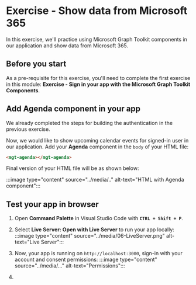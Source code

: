 # Exercise - Show data from Microsoft 365
In this exercise, we'll practice using Microsoft Graph Toolkit components in our application and show data from Microsoft 365.

## Before you start

As a pre-requisite for this exercise, you'll need to complete the first exercise in this module: **Exercise - Sign in your app with the Microsoft Graph Toolkit Components**.

## Add Agenda component in your app

We already completed the steps for building the authentication in the previous exercise.

Now, we would like to show upcoming calendar events for signed-in user in our application. Add your **Agenda** component in the `body` of your HTML file:

```html
<mgt-agenda></mgt-agenda>
```

Final version of your HTML file will be as shown below:

:::image type="content" source="../media/.." alt-text="HTML with Agenda component":::

## Test your app in browser

1. Open **Command Palette** in Visual Studio Code with **`CTRL + Shift + P`**.

2. Select **Live Server: Open with Live Server** to run your app locally:
:::image type="content" source="../media/06-LiveServer.png" alt-text="Live Server":::

3. Now, your app is running on `http://localhost:3000`, sign-in with your account and consent permissions:
:::image type="content" source="../media/..." alt-text="Permissions":::

4. 
